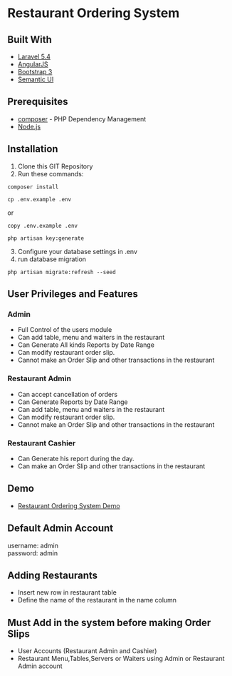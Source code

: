 # Restaurant Ordering System

## Built With
* [Laravel 5.4](https://laravel.com/)
* [AngularJS](https://angularjs.org/)
* [Bootstrap 3](https://getbootstrap.com/)
* [Semantic UI](https://semantic-ui.com/)


## Prerequisites
* [composer](https://getcomposer.org/) - PHP Dependency Management
* [Node.js](https://nodejs.org/en/)

## Installation
1. Clone this GIT Repository
2. Run these commands:
```
composer install
```
```
cp .env.example .env
```
or
```
copy .env.example .env
```
```
php artisan key:generate
```

3. Configure your database settings in .env
4. run database migration
```
php artisan migrate:refresh --seed
```

## User Privileges and Features
### Admin
* Full Control of the users module
* Can add table, menu and waiters in the restaurant
* Can Generate All kinds Reports by Date Range
* Can modify restaurant order slip.
* Cannot make an Order Slip and other transactions in the restaurant

### Restaurant Admin
* Can accept cancellation of orders
* Can Generate Reports by Date Range
* Can add table, menu and waiters in the restaurant
* Can modify restaurant order slip.
* Cannot make an Order Slip and other transactions in the restaurant

### Restaurant Cashier
* Can Generate his report during the day. 
* Can make an Order Slip and other transactions in the restaurant

## Demo
* [Restaurant Ordering System Demo](http://restaurant-ordering-system.systemph.com/)

## Default Admin Account
username: admin<br>
password: admin

## Adding Restaurants
* Insert new row in restaurant table
* Define the name of the restaurant in the name column

## Must Add in the system before making Order Slips
* User Accounts (Restaurant Admin and Cashier)
* Restaurant Menu,Tables,Servers or Waiters using Admin or Restaurant Admin account

